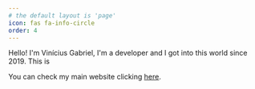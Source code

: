 ```yaml
---
# the default layout is 'page'
icon: fas fa-info-circle
order: 4
---
```




Hello! I'm Vinícius Gabriel, I'm a developer and I got into this world since 2019.
This is 

You can check my main website clicking [here](https://monambike.com).
